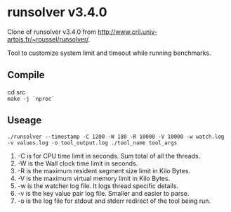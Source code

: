 # runsolver v3.4.0

Clone of runsolver v3.4.0 from http://www.cril.univ-artois.fr/~roussel/runsolver/.  

Tool to customize system limit and timeout while running benchmarks.

## Compile

cd src  
`` make -j `nproc` ``  

## Useage

`./runsolver --timestamp -C 1200 -W 180 -R 10000 -V 10000 -w watch.log -v values.log -o tool_output.log ./tool_name tool_args`  

1. -C is for CPU time limit in seconds. Sum total of all the threads.  
2. -W is the Wall clock time limit in seconds.  
3. -R is the maximum resident segment size limit in Kilo Bytes.  
4. -V is the maximum virtual memory limit in Kilo Bytes.  
5. -w is the watcher log file. It logs thread specific details.  
6. -v is the key value pair log file. Smaller and easier to parse.  
7. -o is the log file for stdout and stderr redirect of the tool being run.  
